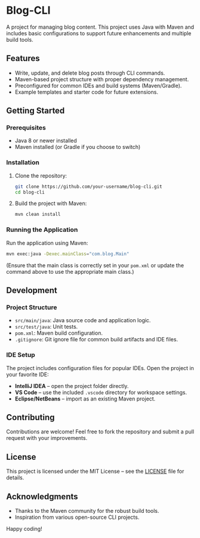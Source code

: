 # Blog-CLI

A project for managing blog content. This project uses Java with Maven and includes basic configurations to support future enhancements and multiple build tools.

## Features

- Write, update, and delete blog posts through CLI commands.
- Maven-based project structure with proper dependency management.
- Preconfigured for common IDEs and build systems (Maven/Gradle).
- Example templates and starter code for future extensions.

## Getting Started

### Prerequisites

- Java 8 or newer installed
- Maven installed (or Gradle if you choose to switch)

### Installation

1. Clone the repository:

   ```bash
   git clone https://github.com/your-username/blog-cli.git
   cd blog-cli
   ```

2. Build the project with Maven:

   ```bash
   mvn clean install
   ```

### Running the Application

Run the application using Maven:

```bash
mvn exec:java -Dexec.mainClass="com.blog.Main"
```

(Ensure that the main class is correctly set in your `pom.xml` or update the command above to use the appropriate main class.)

## Development

### Project Structure

- `src/main/java`: Java source code and application logic.
- `src/test/java`: Unit tests.
- `pom.xml`: Maven build configuration.
- `.gitignore`: Git ignore file for common build artifacts and IDE files.

### IDE Setup

The project includes configuration files for popular IDEs. Open the project in your favorite IDE:

- **IntelliJ IDEA** – open the project folder directly.
- **VS Code** – use the included `.vscode` directory for workspace settings.
- **Eclipse/NetBeans** – import as an existing Maven project.

## Contributing

Contributions are welcome! Feel free to fork the repository and submit a pull request with your improvements.

## License

This project is licensed under the MIT License – see the [LICENSE](LICENSE) file for details.

## Acknowledgments

- Thanks to the Maven community for the robust build tools.
- Inspiration from various open-source CLI projects.

Happy coding!
